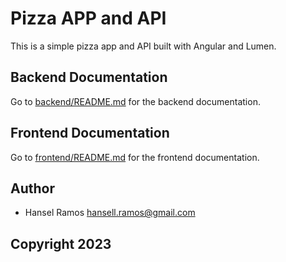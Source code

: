 # Pizza APP and API

This is a simple pizza app and API built with Angular and Lumen.

## Backend Documentation
Go to [backend/README.md](backend/README.md) for the backend documentation.

## Frontend Documentation
Go to [frontend/README.md](frontend/README.md) for the frontend documentation.

## Author
- Hansel Ramos <hansell.ramos@gmail.com>

## Copyright 2023
